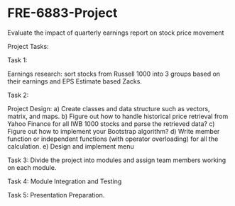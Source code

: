 # FRE-6883-Project
Evaluate the impact of quarterly earnings report on stock price movement

Project Tasks:

Task 1: 

Earnings research: sort stocks from Russell 1000 into 3 groups based on their
earnings and EPS Estimate based Zacks.

Task 2:

Project Design:
a) Create classes and data structure such as vectors, matrix, and maps.
b) Figure out how to handle historical price retrieval from Yahoo Finance for all IWB
1000 stocks and parse the retrieved data?
c) Figure out how to implement your Bootstrap algorithm?
d) Write member function or independent functions (with operator overloading) for all
the calculation.
e) Design and implement menu

Task 3: Divide the project into modules and assign team members working on each module.

Task 4: Module Integration and Testing

Task 5: Presentation Preparation.
